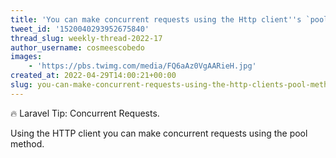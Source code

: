 ```yaml
---
title: 'You can make concurrent requests using the Http client''s `pool() method'
tweet_id: '1520040293952675840'
thread_slug: weekly-thread-2022-17
author_username: cosmeescobedo
images:
    - 'https://pbs.twimg.com/media/FQ6aAz0VgAARieH.jpg'
created_at: 2022-04-29T14:00:21+00:00
slug: you-can-make-concurrent-requests-using-the-http-clients-pool-method
---
```

🔥 Laravel Tip: Concurrent Requests.

Using the HTTP client you can make concurrent requests using the pool method.